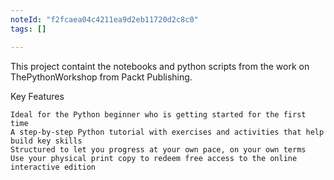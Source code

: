 ```yaml
---
noteId: "f2fcaea04c4211ea9d2eb11720d2c8c0"
tags: []

---
```


This project containt the notebooks and python scripts from the work on ThePythonWorkshop from Packt Publishing.

Key Features

    Ideal for the Python beginner who is getting started for the first time
    A step-by-step Python tutorial with exercises and activities that help build key skills
    Structured to let you progress at your own pace, on your own terms
    Use your physical print copy to redeem free access to the online interactive edition

